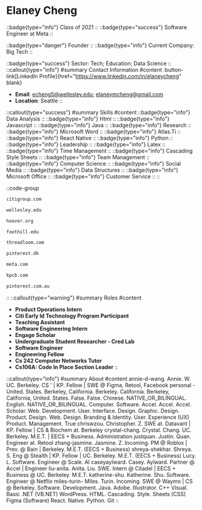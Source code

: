 # Elaney Cheng
::badge{type="info"}
Class of 2021
::
::badge{type="success"}
Software Engineer at Meta
::

::badge{type="danger"}
Founder
::
::badge{type="info"}
Current Company: Big Tech
::

::badge{type="success"}
Sector: Tech; Education; Data Science
::
::callout{type="info"}
#summary
Contact Information
#content
:button-link[LinkedIn Profile]{href="https://www.linkedin.com/in/elaneycheng" blank}
- **Email**: echeng5@wellesley.edu; elaneymcheng@gmail.com
- **Location**: Seattle
::

::callout{type="success"}
#summary
Skills
#content
::badge{type="info"}
Data Analysis
::
::badge{type="info"}
Html
::
::badge{type="info"}
Javascript
::
::badge{type="info"}
Java
::
::badge{type="info"}
Research
::
::badge{type="info"}
Microsoft Word
::
::badge{type="info"}
Atlas.Ti
::
::badge{type="info"}
React Native
::
::badge{type="info"}
Python
::
::badge{type="info"}
Leadership
::
::badge{type="info"}
Latex
::
::badge{type="info"}
Time Management
::
::badge{type="info"}
Cascading Style Sheets
::
::badge{type="info"}
Team Management
::
::badge{type="info"}
Computer Science
::
::badge{type="info"}
Social Media
::
::badge{type="info"}
Data Structures
::
::badge{type="info"}
Microsoft Office
::
::badge{type="info"}
Customer Service
::
::

::code-group
```bash [Citigroup]
citigroup.com
```
```bash [Wellesley College]
wellesley.edu
```
```bash [Hoover Institution at Stanford University]
hoover.org
```
```bash [Foothill College]
foothill.edu
```
```bash [Threadloom]
threadloom.com
```
```bash [William Megelich]
pinterest.dk
```
```bash [Meta]
meta.com
```
```bash [Kleiner Perkins Caufield & Byers]
kpcb.com
```
```bash [Pinterest]
pinterest.com.au
```
::
::callout{type="warning"}
#summary
Roles
#content
- **Product Operations Intern**
- **Citi Early Id Technology Program Participant**
- **Teaching Assistant**
- **Software Engineering Intern**
- **Engage Scholar**
- **Undergraduate Student Researcher - Cred Lab**
- **Software Engineer**
- **Engineering Fellow**
- **Cs 242 Computer Networks Tutor**
- **Cs106A: Code In Place Section Leader**
::

::callout{type="info"}
#summary
About
#content
annie-d-wang. Annie. W. UC. Berkeley. CS ' | KP. Fellow | SWE @ Figma, Retool, Facebook personal - United. States. Berkeley, California. Berkeley. California. Berkeley, California, United. States. False. False. Chinese. NATIVE_OR_BILINGUAL. English. NATIVE_OR_BILINGUAL. Computer. Software. Accel. Accel. Accel. Scholar. Web. Development. User. Interface. Design. Graphic. Design. Product. Design. Web. Design. Branding & Identity. User. Experience (UX) Product. Management. True chriswzou. Christopher. Z. SWE at. Datavant | KP. Fellow | CS & Biochem at. Berkeley crystal-chang. Crystal. Chang. UC. Berkeley. M.E.T. | EECS + Business. Administration justquan. Justin. Quan. Engineer at. Retool zhang-jasmine. Jasmine. Z. Incoming. PM @ Roblox | Prev. @ Bain | Berkeley. M.E.T. (EECS + Business) shreya-shekhar. Shreya. S. Eng @ Stealth | KP. Fellow | UC. Berkeley. M.E.T. (EECS + Business) Lucy. L. Software. Engineer @ Scale. AI caseyaylward. Casey. Aylward. Partner @ Accel | Engineer liu-anita. Anita. Liu. SWE. Intern @ Citadel | EECS + Business @ UC. Berkeley. M.E.T. katherine-shu. Katherine. Shu. Software. Engineer @ Netflix miles-turin- Miles. Turin. Incoming. SWE @ Waymo | CS @ Berkeley. Software. Development. Java. Adobe. Illustrator. C++ Visual. Basic .NET (VB.NET) WordPress. HTML. Cascading. Style. Sheets (CSS) Figma (Software) React. Native. Python. Git
::
